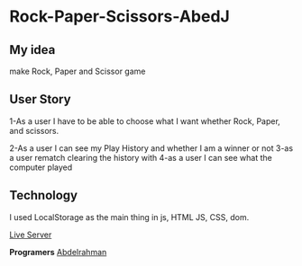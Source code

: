 # Rock-Paper-Scissors-AbedJ
 ## My idea
make Rock, Paper and Scissor game

## User Story
1-As a user I have to be able to choose what I want whether  Rock, Paper, and scissors.

2-As a user I can see my Play History and whether I am a winner or not
3-as a user rematch clearing the history with
4-as a user I can see what the computer played

## Technology
I used LocalStorage as the main thing in js,
HTML
JS,
CSS,
dom.


[Live Server](https://gsg-fc03.github.io/Rock-Paper-Scissors-AbedJ/)




**Programers**
[Abdelrahman](https://github.com/Abdelrahman059)
